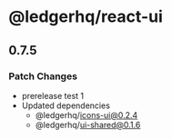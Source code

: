 # @ledgerhq/react-ui

## 0.7.5

### Patch Changes

- prerelease test 1
- Updated dependencies
  - @ledgerhq/icons-ui@0.2.4
  - @ledgerhq/ui-shared@0.1.6
